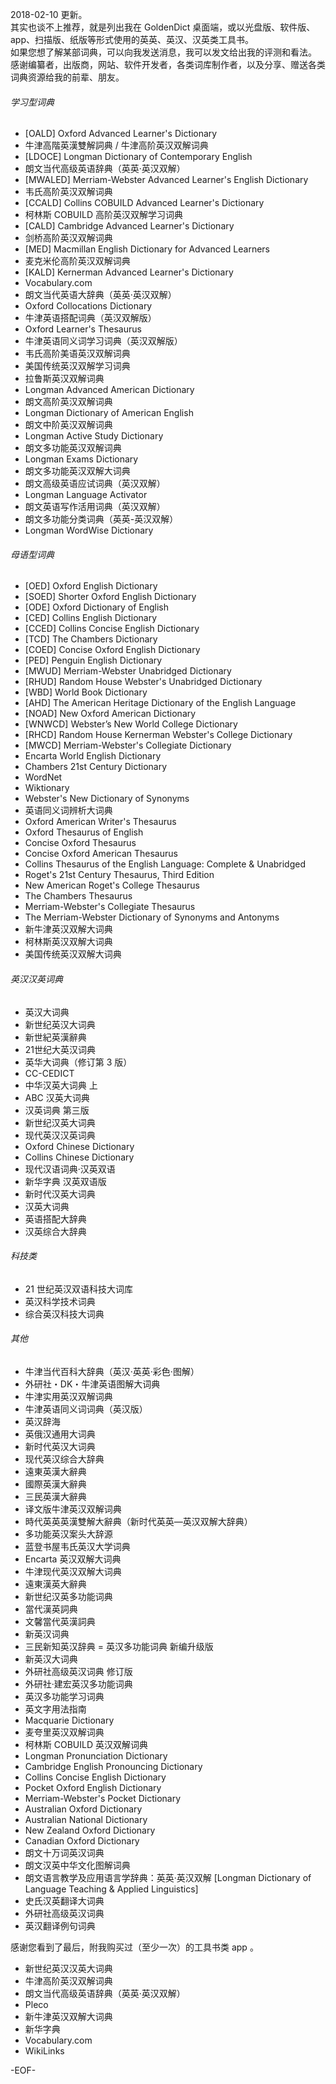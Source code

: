 2018-02-10 更新。  
其实也谈不上推荐，就是列出我在 GoldenDict 桌面端，或以光盘版、软件版、app、扫描版、纸版等形式使用的英英、英汉、汉英类工具书。  
如果您想了解某部词典，可以向我发送消息，我可以发文给出我的评测和看法。  
感谢编纂者，出版商，网站、软件开发者，各类词库制作者，以及分享、赠送各类词典资源给我的前辈、朋友。  

###### 学习型词典
- [OALD] Oxford Advanced Learner's Dictionary
- 牛津高階英漢雙解詞典 / 牛津高阶英汉双解词典
- [LDOCE] Longman Dictionary of Contemporary English
- 朗文当代高级英语辞典（英英·英汉双解）
- [MWALED] Merriam-Webster Advanced Learner's English Dictionary
- 韦氏高阶英汉双解词典
- [CCALD] Collins COBUILD Advanced Learner's Dictionary
- 柯林斯 COBUILD 高阶英汉双解学习词典
- [CALD] Cambridge Advanced Learner's Dictionary
- 剑桥高阶英汉双解词典
- [MED] Macmillan English Dictionary for Advanced Learners
- 麦克米伦高阶英汉双解词典
- [KALD] Kernerman Advanced Learner's Dictionary
- Vocabulary.com
- 朗文当代英语大辞典（英英·英汉双解）
- Oxford Collocations Dictionary
- 牛津英语搭配词典（英汉双解版）
- Oxford Learner's Thesaurus
- 牛津英语同义词学习词典（英汉双解版）
- 韦氏高阶美语英汉双解词典
- 美国传统英汉双解学习词典
- 拉鲁斯英汉双解词典
- Longman Advanced American Dictionary
- 朗文高阶英汉双解词典
- Longman Dictionary of American English
- 朗文中阶英汉双解词典
- Longman Active Study Dictionary
- 朗文多功能英汉双解词典
- Longman Exams Dictionary
- 朗文多功能英汉双解大词典
- 朗文高级英语应试词典（英汉双解）
- Longman Language Activator
- 朗文英语写作活用词典（英汉双解）
- 朗文多功能分类词典（英英-英汉双解）
- Longman WordWise Dictionary

###### 母语型词典
- [OED] Oxford English Dictionary
- [SOED] Shorter Oxford English Dictionary
- [ODE] Oxford Dictionary of English
- [CED] Collins English Dictionary
- [CCED] Collins Concise English Dictionary
- [TCD] The Chambers Dictionary
- [COED] Concise Oxford English Dictionary
- [PED] Penguin English Dictionary
- [MWUD] Merriam-Webster Unabridged Dictionary
- [RHUD] Random House Webster's Unabridged Dictionary
- [WBD] World Book Dictionary
- [AHD] The American Heritage Dictionary of the English Language
- [NOAD] New Oxford American Dictionary
- [WNWCD] Webster’s New World College Dictionary
- [RHCD] Random House Kernerman Webster's College Dictionary
- [MWCD] Merriam-Webster's Collegiate Dictionary
- Encarta World English Dictionary
- Chambers 21st Century Dictionary
- WordNet
- Wiktionary
- Webster's New Dictionary of Synonyms
- 英语同义词辨析大词典
- Oxford American Writer's Thesaurus
- Oxford Thesaurus of English
- Concise Oxford Thesaurus
- Concise Oxford American Thesaurus
- Collins Thesaurus of the English Language: Complete & Unabridged
- Roget's 21st Century Thesaurus, Third Edition
- New American Roget's College Thesaurus
- The Chambers Thesaurus
- Merriam-Webster's Collegiate Thesaurus
- The Merriam-Webster Dictionary of Synonyms and Antonyms
- 新牛津英汉双解大词典
- 柯林斯英汉双解大词典
- 美国传统英汉双解大词典

###### 英汉汉英词典
- 英汉大词典
- 新世纪英汉大词典
- 新世紀英漢辭典
- 21世纪大英汉词典
- 英华大词典（修订第 3 版）
- CC-CEDICT
- 中华汉英大词典 上
- ABC 汉英大词典
- 汉英词典 第三版
- 新世纪汉英大词典
- 现代英汉汉英词典
- Oxford Chinese Dictionary
- Collins Chinese Dictionary
- 现代汉语词典·汉英双语
- 新华字典 汉英双语版
- 新时代汉英大词典
- 汉英大词典
- 英语搭配大辞典
- 汉英综合大辞典

###### 科技类
- 21 世纪英汉双语科技大词库
- 英汉科学技术词典
- 综合英汉科技大词典

###### 其他
- 牛津当代百科大辞典（英汉·英英·彩色·图解）
- 外研社・DK・牛津英语图解大词典
- 牛津实用英汉双解词典
- 牛津英语同义词词典（英汉版）
- 英汉辞海
- 英俄汉通用大词典
- 新时代英汉大词典
- 现代英汉综合大辞典
- 遠東英漢大辭典
- 國際英漢大辭典
- 三民英漢大辭典
- 译文版牛津英汉双解词典
- 時代英英英漢雙解大辭典（新时代英英—英汉双解大辞典）
- 多功能英汉案头大辞源
- 蓝登书屋韦氏英汉大学词典
- Encarta 英汉双解大词典
- 牛津现代英汉双解大词典
- 遠東漢英大辭典
- 新世纪汉英多功能词典
- 當代漢英詞典
- 文馨當代英漢詞典
- 新英汉词典
- 三民新知英汉辞典 = 英汉多功能词典 新编升级版
- 新英汉大词典
- 外研社高级英汉词典 修订版
- 外研社·建宏英汉多功能词典
- 英汉多功能学习词典
- 英文字用法指南
- Macquarie Dictionary
- 麦夸里英汉双解词典
- 柯林斯 COBUILD 英汉双解词典
- Longman Pronunciation Dictionary
- Cambridge English Pronouncing Dictionary
- Collins Concise English Dictionary
- Pocket Oxford English Dictionary
- Merriam-Webster's Pocket Dictionary
- Australian Oxford Dictionary
- Australian National Dictionary
- New Zealand Oxford Dictionary
- Canadian Oxford Dictionary
- 朗文十万词英汉词典
- 朗文汉英中华文化图解词典
- 朗文语言教学及应用语言学辞典：英英·英汉双解 [Longman Dictionary of Language Teaching & Applied Linguistics]
- 史氏汉英翻译大词典
- 外研社高级英汉词典
- 英汉翻译例句词典

感谢您看到了最后，附我购买过（至少一次）的工具书类 app 。
- 新世纪英汉汉英大词典
- 牛津高阶英汉双解词典
- 朗文当代高级英语辞典（英英·英汉双解）
- Pleco
- 新牛津英汉双解大词典
- 新华字典
- Vocabulary.com
- WikiLinks

-EOF-
